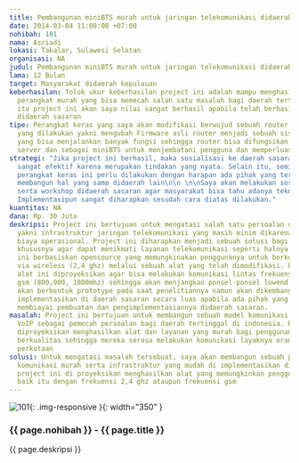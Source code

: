 ```yaml
---
title: Pembangunan miniBTS murah untuk jaringan telekomunikasi didaerah tertinggal.
date: 2014-03-04 11:08:00 +07:00
nohibah: 101
nama: Asriadi
lokasi: Takalar, Sulawesi Selatan
organisasi: NA
judul: Pembangunan miniBTS murah untuk jaringan telekomunikasi didaerah tertinggal.
lama: 12 Bulan
target: Masyarakat didaerah kepulauan
keberhasilan: Tolok ukur keberhasilan project ini adalah mampu menghasilkan sebuah
  perangkat murah yang bisa memecah salah satu masalah bagi daerah tertinggal. Selain
  itu project ini akan saya nilai sangat berhasil apabila telah berhasil di implementasikan
  didaerah sasaran
tipe: Perangkat keras yang saya akan modifikasi berwujud sebuah router. Modifikasi
  yang dilakukan yakni mengubah Firmware asli router menjadi sebuah sistem operasi
  yang bisa menjalankan banyak fungsi sehingga router bisa difungsikan sebagai VoIP
  server dan sebagai miniBTS untuk menjembatani pengguna dan memperluas area cakupan
strategi: "Jika project ini berhasil, maka sosialisasi ke daerah sasaran akan menjadi
  sangat efektif karena merupakan tindakan yang nyata. Selain itu, seminar tentang
  perangkat keras ini perlu dilakukan dengan harapan ada pihak yang tertarik untuk
  membangun hal yang sama didaerah lain\n\n \n\nSaya akan melakukan sosialisasi, pelatihan
  serta workshop didaerah sasaran agar masyarakat bisa tahu adanya teknologi ini.
  Implementasipun sangat diharapkan sesudah cara diatas dilakukan."
kuantitas: NA
dana: Rp. 30 Juta
deskripsi: Project ini bertujuan untuk mengatasi salah satu persoalan di daerah tertinggal
  yakni infrastruktur jaringan telekomunikasi yang masih minim dikarenakan tingginya
  biaya operasional. Project ini diharapkan menjadi sebuah solusi bagi daerah tertinggal
  khususnya agar dapat menikmati layanan telekomunikasi seperti halnya daerah perkotaan.Project
  ini berbasiskan opensource yang memungkinakan penggunanya untuk berkomunikasi melalui
  via wireless (2,4 ghz) melalui sebuah alat yang telah dimodifikasi. Pada tahap pengembangannya
  alat ini diproyeksikan agar bisa melakukan komunikasi lintas frekuensi ke frekuensi
  gsm (800,900, 1800mhz) sehingga akan menjangkau ponsel-ponsel lowend. Project ini
  akan berbentuk prototype pada saat penelitiannya namun akan dikembangkan dan di
  implementasikan di daerah sasaran secara luas apabila ada pihak yang setuju untuk
  membiayai pembuatan dan pengimplementasiannya didaerah sasaran.
masalah: Project ini bertujuan untuk membangun sebuah model komunikasi murah berbasis
  VoIP sebagai pemecah persoalan bagi daerah tertinggal di indonesia. Project ini
  diproyeksikan menghasilkan alat dan layanan yang murah bagi penggunanya namun tetap
  berkualitas sehingga mereka serasa melakukan komunikasi layaknya orang di daerah
  perkotaan
solusi: Untuk mengatasi masalah tersebuat, saya akan membangun sebuah perangkat/model
  komunikasi murah serta infrastruktur yang mudah di implementasikan didaerah sasaran.
  project ini di proyeksikan menghasilkan alat yang memungkinkan pengguna berkomunikasi
  baik itu dengan frekuensi 2,4 ghz ataupun frekuensi gsm
---
```


![101](/static/img/hibahcms/101.png){: .img-responsive }{: width="350" }

### {{ page.nohibah }} - {{ page.title }}

{{ page.deskripsi }}
